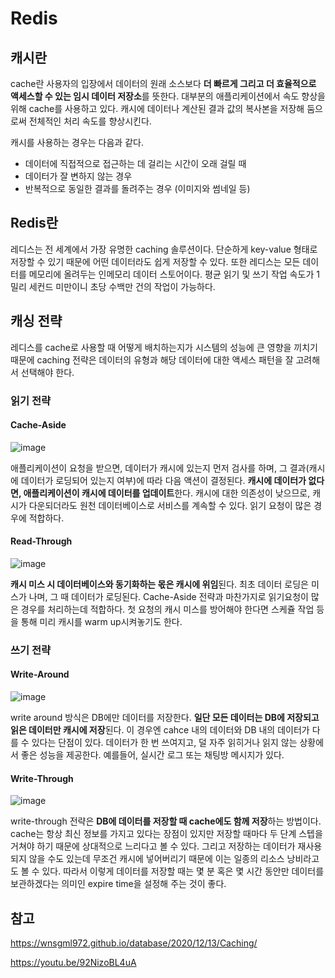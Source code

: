 # Redis


## 캐시란
cache란 사용자의 입장에서 데이터의 원래 소스보다 **더 빠르게 그리고 더 효율적으로 액세스할 수 있는 임시 데이터 저장소**를 뜻한다. 대부분의 애플리케이션에서
속도 향상을 위해 cache를 사용하고 있다. 캐시에 데이터나 계산된 결과 값의 복사본을 저장해 둠으로써 전체적인 처리 속도를 향상시킨다.

캐시를 사용하는 경우는 다음과 같다.
- 데이터에 직접적으로 접근하는 데 걸리는 시간이 오래 걸릴 때
- 데이터가 잘 변하지 않는 경우
- 반복적으로 동일한 결과를 돌려주는 경우 (이미지와 썸네일 등)

## Redis란
레디스는 전 세계에서 가장 유명한 caching 솔루션이다. 
단순하게 key-value 형태로 저장할 수 있기 때문에
어떤 데이터라도 쉽게 저장할 수 있다.
또한 레디스는 모든 데이터를 메모리에 올려두는
인메모리 데이터 스토어이다. 평균 읽기 및 쓰기 작업 속도가 1밀리 세컨드 미만이니 초당 수백만 건의 작업이 가능하다.

## 캐싱 전략
레디스를 cache로 사용할 때 어떻게 배치하는지가
시스템의 성능에 큰 영향을 끼치기 때문에 caching 전략은 데이터의 유형과
해당 데이터에 대한 액세스 패턴을
잘 고려해서 선택해야 한다.

### 읽기 전략
#### Cache-Aside

![image](https://user-images.githubusercontent.com/46465928/158104527-333053c5-04e5-48bc-a87b-beea7a98e3c5.png)

애플리케이션이 요청을 받으면, 데이터가 캐시에 있는지 먼저 검사를 하며, 그 결과(캐시에 데이터가 로딩되어 있는지 여부)에 따라 다음 액션이 결정된다. **캐시에 데이터가 없다면, 애플리케이션이 캐시에 데이터를 업데이트**한다. 캐시에 대한 의존성이 낮으므로, 캐시가 다운되더라도 원천 데이터베이스로 서비스를 계속할 수 있다. 읽기 요청이 많은 경우에 적합하다.

#### Read-Through

![image](https://user-images.githubusercontent.com/46465928/158104554-4428f6a8-8610-42c2-beb1-241a086501bf.png)

**캐시 미스 시 데이터베이스와 동기화하는 몫은 캐시에 위임**된다. 최초 데이터 로딩은 미스가 나며, 그 때 데이터가 로딩된다. Cache-Aside 전략과 마찬가지로 읽기요청이 많은 경우를 처리하는데 적합하다. 첫 요청의 캐시 미스를 방어해야 한다면 스케쥴 작업 등을 통해 미리 캐시를 warm up시켜놓기도 한다.

### 쓰기 전략
#### Write-Around

![image](https://user-images.githubusercontent.com/46465928/155972106-e45061a4-4344-4878-b109-c3f4e3a21ca2.png)

write around 방식은 DB에만 데이터를 저장한다.
**일단 모든 데이터는 DB에 저장되고 읽은 데이터만 캐시에 저장**된다. 
이 경우엔 cahce 내의 데이터와 DB 내의 데이터가
다를 수 있다는 단점이 있다. 데이터가 한 번 쓰여지고, 덜 자주 읽히거나 읽지 않는 상황에서 좋은 성능을 제공한다. 예를들어, 실시간 로그 또는 채팅방 메시지가 있다.

#### Write-Through

![image](https://user-images.githubusercontent.com/46465928/155972155-63958058-94be-4a8c-a158-bc6f53533924.png)

write-through 전략은
**DB에 데이터를 저장할 때
cache에도 함께 저장**하는 방법이다.
cache는 항상 최신 정보를 가지고 있다는 장점이 있지만
저장할 때마다 두 단계 스텝을 거쳐야 하기 때문에
상대적으로 느리다고 볼 수 있다.
그리고 저장하는 데이터가 재사용되지 않을 수도 있는데
무조건 캐시에 넣어버리기 때문에
이는 일종의 리소스 낭비라고도 볼 수 있다.
따라서 이렇게 데이터를 저장할 때는 몇 분
혹은 몇 시간 동안만 데이터를 보관하겠다는 의미인
expire time을 설정해 주는 것이 좋다.

## 참고
https://wnsgml972.github.io/database/2020/12/13/Caching/

https://youtu.be/92NizoBL4uA

